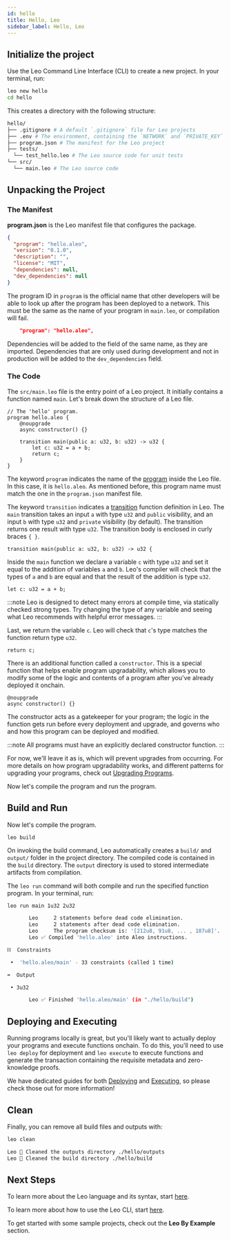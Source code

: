 ```yaml
---
id: hello
title: Hello, Leo
sidebar_label: Hello, Leo
---
```


## Initialize the project

Use the Leo Command Line Interface (CLI) to create a new project.
In your terminal, run:
```bash
leo new hello
cd hello
```

This creates a directory with the following structure:

```bash
hello/
├── .gitignore # A default `.gitignore` file for Leo projects
├── .env # The environment, containing the `NETWORK` and `PRIVATE_KEY` variables.
├── program.json # The manifest for the Leo project
├── tests/
  └── test_hello.leo # The Leo source code for unit tests
└── src/
  └── main.leo # The Leo source code
```


## Unpacking the Project

### The Manifest

**program.json** is the Leo manifest file that configures the  package.
```json title="program.json"
{
  "program": "hello.aleo",
  "version": "0.1.0",
  "description": "",
  "license": "MIT",
  "dependencies": null,
  "dev_dependencies": null
}
```

The program ID in `program` is the official name that other developers will be able to look up after the program has been deployed to a network.  This must be the same as the name of your program in `main.leo`, or compilation will fail.
```json
    "program": "hello.aleo",
```

Dependencies will be added to the field of the same name, as they are imported.  Dependencies that are only used during development and not in production will be added to the `dev_dependencies` field.

### The Code
The `src/main.leo` file is the entry point of a Leo project. It initially contains a function named `main`.
Let's break down the structure of a Leo file.
```leo title="src/main.leo" showLineNumbers
// The 'hello' program.
program hello.aleo {
    @noupgrade
    async constructor() {}

    transition main(public a: u32, b: u32) -> u32 {
        let c: u32 = a + b;
        return c;
    }
}
```

The keyword `program` indicates the name of the [program](./../language/02_structure.md#program-scope) inside the Leo file.  In this case, it is `hello.aleo`.  As mentioned before, this program name must match the one in the  `program.json` manifest file.

The keyword `transition` indicates a [transition](./../language/02_structure.md#transition-function) function definition in Leo.
The `main` transition takes an input `a` with type `u32` and `public` visibility, and an input `b` with type `u32` and `private` visibility (by default).
The transition returns one result with type `u32`.
The transition body is enclosed in curly braces `{ }`. 
```leo
transition main(public a: u32, b: u32) -> u32 {
```

Inside the `main` function we declare a variable `c` with type `u32` and set it equal to the addition of variables `a` and `b`.
Leo's compiler will check that the types of `a` and `b` are equal and that the result of the addition is type `u32`.
```leo
let c: u32 = a + b;
```

:::note
Leo is designed to detect many errors at compile time, via statically checked strong types.
Try changing the type of any variable and seeing what Leo recommends with helpful error messages.
:::

Last, we return the variable `c`.
Leo will check that `c`'s type matches the function return type `u32`.
```leo
return c;
```

There is an additional function called a `constructor`.  This is a special function that helps enable program upgradability, which allows you to modify some of the logic and contents of a program after you've already deployed it onchain.  

```leo
@noupgrade
async constructor() {}
```

The constructor acts as a gatekeeper for your program; the logic in the function gets run before every deployment and upgrade, and governs who and how this program can be deployed and modified.  


:::note
All programs must have an explicitly declared constructor function.
:::

For now, we'll leave it as is, which will prevent upgrades from occurring. For more details on how program upgradability works, and different patterns for upgrading your programs, check out [Upgrading Programs](./../guides/10_program_upgradability.md).


Now let's compile the program and run the program.

## Build and Run 

Now let's compile the program.
```
leo build
```
 
On invoking the build command, Leo automatically creates a `build/⁠` and `output/`⁠ folder in the project directory. The compiled code is contained in the `build` directory. The `output` directory is used to stored intermediate artifacts from compilation. 


The `leo run` command will both compile and run the specified function program.
In your terminal, run:
```bash
leo run main 1u32 2u32
```

```bash title="console output:"
       Leo     2 statements before dead code elimination.
       Leo     2 statements after dead code elimination.
       Leo     The program checksum is: '[212u8, 91u8, ... , 107u8]'.
       Leo ✅ Compiled 'hello.aleo' into Aleo instructions.

⛓  Constraints

 •  'hello.aleo/main' - 33 constraints (called 1 time)

➡️  Output

 • 3u32

       Leo ✅ Finished 'hello.aleo/main' (in "./hello/build")
```

## Deploying and Executing
Running programs locally is great, but you'll likely want to actually deploy your programs and execute functions onchain.  To do this, you'll need to use `leo deploy` for deployment and `leo execute` to execute functions and generate the transaction containing the requisite metadata and zero-knowledge proofs.

We have dedicated guides for both [Deploying](./../guides/03_deploying.md) and [Executing](./../guides/04_executing.md), so please check those out for more information!


## Clean
Finally, you can remove all build files and outputs with:
```bash
leo clean
```

```bash title="console output:"
Leo 🧹 Cleaned the outputs directory ./hello/outputs
Leo 🧹 Cleaned the build directory ./hello/build
```


## Next Steps

To learn more about the Leo language and its syntax, start [here](./../language/00_overview.md).

To learn more about how to use the Leo CLI, start [here](./../cli/00_overview.md).

To get started with some sample projects, check out the **Leo By Example** section.

